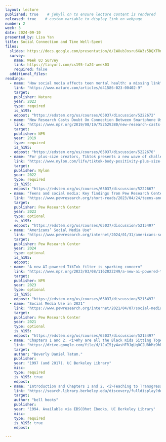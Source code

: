 ```yaml
---
layout: lecture
published: true    # jekyll on to ensure lecture content is rendered
released: true    # custom variable to display link on webpage
number: 2
week: 3
date: 2024-09-10
presented_by: Lisa Yan
title: Social Connection and Time Well-Spent
files:
  slides: https://docs.google.com/presentation/d/1W8ubJosru6XW3z5DQXTRn-SI65-rD3NqkMR1z7M_jKQ/edit?usp=sharing
  survey:
    name: Week 03 Survey
    link: https://tinyurl.com/cs195-fa24-week03 
    required: false
  additional_files:
readings: 
  - name: "How social media affects teen mental health: a missing link"
    link: "https://www.nature.com/articles/d41586-023-00402-9"
    target:
    publisher: Nature
    year: 2023
    type: required
    is_h195: 
    edpost: "https://edstem.org/us/courses/65037/discussion/5222672"
  - name: "New Research Casts Doubt On Connection Between Smartphone Use And Teen Mental Health"
    link: "https://www.npr.org/2019/08/19/752529380/new-research-casts-doubt-on-connection-between-smartphone-use-and-teen-mental-he"
    target:
    publisher: NPR
    year: 2019
    type: required
    is_h195: 
    edpost: "https://edstem.org/us/courses/65037/discussion/5222670"
  - name: "For plus-size creators, Tiktok presents a new wave of challenges"
    link: "https://www.nylon.com/life/tiktok-body-positivity-plus-size-creators"
    target:
    publisher: Nylon
    year: 2022
    type: required
    is_h195: 
    edpost: "https://edstem.org/us/courses/65037/discussion/5222667"
  - name: "Teens and social media: Key findings from Pew Research Center surveys"
    link: "https://www.pewresearch.org/short-reads/2023/04/24/teens-and-social-media-key-findings-from-pew-research-center-surveys/"
    target:
    publisher: Pew Research Center
    year: 2023
    type: optional
    is_h195: 
    edpost: "https://edstem.org/us/courses/65037/discussion/5215497"
  - name: "Americans’ Social Media Use"
    link: "https://www.pewresearch.org/internet/2024/01/31/americans-social-media-use/"
    target:
    publisher: Pew Research Center
    year: 2024
    type: optional
    is_h195: 
    edpost: 
  - name: "A new AI-powered TikTok filter is sparking concern"
    link: "https://www.npr.org/2023/03/08/1162022249/a-new-ai-powered-tiktok-filter-is-sparking-concern"
    target:
    publisher: NPR
    year: 2023
    type: optional
    is_h195: 
    edpost: "https://edstem.org/us/courses/65037/discussion/5215497"
  - name: "Social Media Use in 2021"
    link: "https://www.pewresearch.org/internet/2021/04/07/social-media-use-in-2021/"
    target:
    publisher: Pew Research Center
    year: 2021
    type: optional
    is_h195: 
    edpost: "https://edstem.org/us/courses/65037/discussion/5215497"
  - name: "Chapters 1 and 2. <i>Why are all the Black Kids Sitting Together in the Cafeteria?</i>"
    link: "https://drive.google.com/file/d/1JuI5jy4asHFRJgUq0C2U8bMz9hks2xgP/view?usp=drive_link"
    target: 
    author: "Beverly Daniel Tatum."
    publisher:
    year: "1997 (and 2017). UC Berkeley Library"
    misc: 
    type: required
    is_h195: true
    edpost: 
  - name: "Introduction and Chapters 1 and 2. <i>Teaching to Transgress</i>"
    link: "https://search.library.berkeley.edu/discovery/fulldisplay?docid=cdi_askewsholts_vlebooks_9781135200015&context=PC&vid=01UCS_BER:UCB&lang=en&search_scope=DN_and_CI&adaptor=Primo%20Central&tab=Default_UCLibrarySearch&query=any,contains,Introduction%20and%20Chapters%202%20and%202.%20Teaching%20to%20Transgress.&offset=0"
    target: 
    author: "bell hooks"
    publisher:
    year: "1994. Available via EBSCOhot Ebooks, UC Berkeley Library"
    misc: 
    type: required
    is_h195: true
    edpost:

---
```


<!-- information here -->
